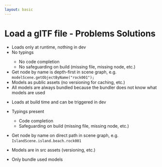 ```yaml
---
layout: basic
---
```


# Load a glTF file - Problems Solutions

<div class="absolute w-38 left-79 top-14" v-mark="{ at: 0, color: '#ab2657', type: 'underline' }"></div>
<div class="absolute w-38 left-79 top-15" v-mark="{ at: 0, color: '#ab2657', type: 'underline' }"></div>

<div class="text-gray-400">

- <mdi-code class="mr-2"/> Loads only at runtime, nothing in dev
- <ant-design-frown-filled class="text-red-400" /> No typings
  - No code completion
  - No safeguarding on build (missing file, missing node, etc.)
- <ant-design-frown-filled class="text-red-400" /> Get node by name is depth-first in scene graph, e.g. `modelScene.getObjectByName("rock001");`
- <ant-design-frown-filled class="text-red-400" /> Models as public assets (no versioning for caching, etc.)
- <ant-design-frown-filled class="text-red-400" /> All models are always bundled because the bundler does not know what models are used

</div>

<div class="absolute w-200 top-24 bg-white" v-click>

- <mdi-code class="mr-2"/> Loads at build time and can be triggered in dev

</div>

<div class="absolute w-200 top-34 bg-white" v-click>

- <ant-design-smile-filled class="text-green-400" /> Typings present
  - Code completion
  - Safeguarding on build (missing file, missing node, etc.)

</div>

<div class="absolute w-full top-65 bg-white" v-click>

- <ant-design-smile-filled class="text-green-400" /> Get node by name on direct path in scene graph, e.g. `IslandScene.island.beach.rock001`

</div>

<div class="absolute w-full top-75 bg-white" v-click>

- <ant-design-smile-filled class="text-green-400" /> Models are in src assets (versioning, etc.)

</div>

<div class="absolute w-full top-85 bg-white" v-click>

- <ant-design-smile-filled class="text-green-400" /> Only bundle used models

</div>
